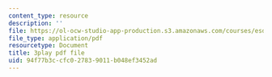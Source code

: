 ```yaml
---
content_type: resource
description: ''
file: https://ol-ocw-studio-app-production.s3.amazonaws.com/courses/esd-051j-engineering-innovation-and-design-fall-2012/94f77b3ccfc027839011b048ef3452ad_KPWMFrMA52Y.pdf
file_type: application/pdf
resourcetype: Document
title: 3play pdf file
uid: 94f77b3c-cfc0-2783-9011-b048ef3452ad
---
```

